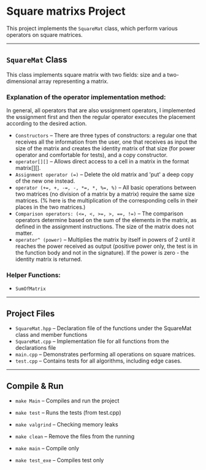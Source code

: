 <!-- noashalom5@gmail.com -->
# Square matrixs Project

This project implements the `SquareMat` class, which perform various operators on square matrices.  

---

## `SquareMat` Class

This class implements square matrix with two fields: size and a two-dimensional array representing a matrix.

### Explanation of the operator implementation method:
In general, all operators that are also שssignment operators, I implemented the שssignment first and then the regular operator executes the placement according to the desired action.

- `Constructors` – There are three types of constructors: a regular one that receives all the information from the user, one that receives as input the size of the matrix and creates the identity matrix of that size (for power operator and comfortable for tests), and a copy constructor.
- `operator[][]` – Allows direct access to a cell in a matrix in the format matrix[][].
- `Assignment operator (=)` – Delete the old matrix and 'put' a deep copy of the new one instead.
- `operator (+=, +, -=, -, *=, *, %=, %)` – All basic operations between two matrices (no division of a matrix by a matrix) require the same size matrices. (% here is the multiplication of the corresponding cells in their places in the two matrices.)
- `Comparison operators: (<=, <, >=, >, ==, !=)` – The comparison operators determine based on the sum of the elements in the matrix, as defined in the assignment instructions. The size of the matrix does not matter.
- `operator^ (power)` – Multiplies the matrix by itself in powers of 2 until it reaches the power received as output (positive power only, the test is in the function body and not in the signature). If the power is zero - the identity matrix is ​​returned.

### Helper Functions:
- `SumOfMatrix`

---

## Project Files

- `SquareMat.hpp` – Declaration file of the functions under the SquareMat class and member functions
- `SquareMat.cpp` – Implementation file for all functions from the declarations file
- `main.cpp` – Demonstrates performing all operations on square matrices.
- `test.cpp` – Contains tests for all algorithms, including edge cases.

---

## Compile & Run
- `make Main` – Compiles and run the project
- `make test` – Runs the tests (from test.cpp)
- `make valgrind` – Checking memory leaks
- `make clean` – Remove the files from the running

- `make main` – Compile only
- `make test_exe` – Compiles test only
